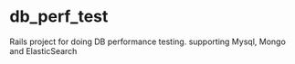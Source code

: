 db_perf_test
============

Rails project for doing DB performance testing. supporting Mysql, Mongo and ElasticSearch
